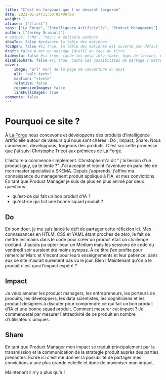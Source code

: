 ```yaml
---
title: "C'est en forgeant que l'on devient forgeron"
date: 2021-01-24T11:30:03+00:00
weight: 1
aliases: ["/first"]
tags: ["La Forge", "Intelligence Artificielle", "Product Management"]
author: ["Jérémy Grimault"]
# author: ["Me", "You"] # multiple authors
showToc: false #présente la table des matières
TocOpen: false #si true, la table des matières est ouverte par défaut
draft: false # met un message [draft] en face du titre
hidemeta: false #si true, cache les meta info (date, tmps de lecture, etc)
disableShare: false #si true, cache les possibilités de partage (Twitter, FB, reddit, etc)
cover:
    image: "url" #url de la page de couverture du post
    alt: "<alt text>"
    caption: "<text>"
    relative: false
    responsiveImages: false
    linkFullImages: true    
comments: false
---
```


# Pourquoi ce site ? 

À [La Forge](https://www.la-forge.ai/) nous concevons et développons des produits d'Intelligence Artificielle autour de valeurs qui nous sont chères : Do , Impact, Share. Nous concevons, développons, forgeons des produits. C'est sur cette promesse que j'ai suivi Christophe Tricot aux prémices de La Forge. 

L'histoire a commencé simplement. Christophe m'a dit " j'ai besoin d'un product guy, ça te tente ?" J'ai accepté et rejoint l'aventure en parallèle de mon master specialisé à SKEMA. Depuis j'apprends, j'affine ma connaissance du management produit appliqué à l'IA, et mes convictions. En tant que Product Manager je suis de plus en plus animé par deux questions : 
* qu’est-ce qui fait un bon produit d’IA ? 
* qu'est-ce qui fait une bonne squad produit ?  

## Do

En bon doer, je me suis lancé le défi de partager cette réflexion ici. Mes connassances en HTLM, CSS et YAML étant proches de zéro, le fait de mettre les mains dans le code pour créer un produit était un challenge excitant. J'aurais pu opter pour un Medium mais les sessions de code du vendredi soir auraient été moins sympas. À ce titre j'en profite pour remercier Marc et Vincent pour leurs enseignements et leur patience, sans eux ce site n'aurait surement pas vu le jour. Bien ! Maintenant qu'on a le produit c'est quoi l'impact espéré ? 

## Impact

Je veux amener les product managers, les entrepreneurs, les porteurs de produits, les développers, les data scientistes, les cogniticiens et les product designers à discuter pour comprendre ce qui fait un bon produit d'IA et une bonne squad produit. Comment mesurer cet impact ? Je commencerai par mesurer l'attractivité de ce produit en nombre d'utilisateurs uniques.  

## Share

En tant que Product Manager mon impact se traduit principalement par la transmission et la communication de la strategie produit auprès des parties prenantes. Ecrire ici c'est me donner la possibilité de partager mes convictions à une plus grande échelle et donc de maximiser mon impact. 

Maintenant il n'y a plus qu'à !